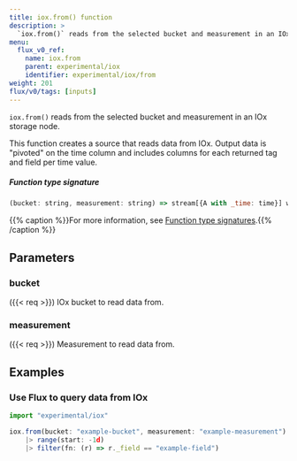 ```yaml
---
title: iox.from() function
description: >
  `iox.from()` reads from the selected bucket and measurement in an IOx storage node.
menu:
  flux_v0_ref:
    name: iox.from
    parent: experimental/iox
    identifier: experimental/iox/from
weight: 201
flux/v0/tags: [inputs]
---
```


<!------------------------------------------------------------------------------

IMPORTANT: This page was generated from comments in the Flux source code. Any
edits made directly to this page will be overwritten the next time the
documentation is generated. 

To make updates to this documentation, update the function comments above the
function definition in the Flux source code:

https://github.com/influxdata/flux/blob/master/stdlib/experimental/iox/iox.flux#L34-L34

Contributing to Flux: https://github.com/influxdata/flux#contributing
Fluxdoc syntax: https://github.com/influxdata/flux/blob/master/docs/fluxdoc.md

------------------------------------------------------------------------------->

`iox.from()` reads from the selected bucket and measurement in an IOx storage node.

This function creates a source that reads data from IOx. Output data is
"pivoted" on the time column and includes columns for each returned
tag and field per time value.

##### Function type signature

```js
(bucket: string, measurement: string) => stream[{A with _time: time}] where A: Record
```

{{% caption %}}For more information, see [Function type signatures](/flux/v0/function-type-signatures/).{{% /caption %}}

## Parameters

### bucket
({{< req >}})
IOx bucket to read data from.



### measurement
({{< req >}})
Measurement to read data from.




## Examples

### Use Flux to query data from IOx

```js
import "experimental/iox"

iox.from(bucket: "example-bucket", measurement: "example-measurement")
    |> range(start: -1d)
    |> filter(fn: (r) => r._field == "example-field")

```

